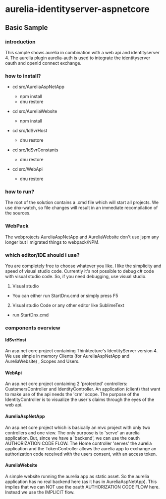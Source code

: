 # aurelia-identityserver-aspnetcore
## Basic Sample
### introduction
This sample shows aurelia in combination with a web api and identityserver 4. The aurelia plugin aurelia-auth is used to integrate the identityserver oauth and openId connect exchange.
### how to install?
  * cd src/AureliaAspNetApp
    * npm install
    * dnu restore
  
  * cd src/AureliaWebsite
    * npm install
  
  * cd src/IdSvrHost
    * dnu restore
  
  * cd src/IdSvrConstants
    * dnu restore
  
  * cd src/WebApi
    * dnu restore
    
### how to run?
The root of the solution contains a .cmd file which will start all projects. 
We use dnx-watch, so file changes will result in an immediate recompilation of the sources.

### WebPack
The webprojects AureliaAspNetApp and AureliaWebsite don't use jspm any longer but I migrated things to webpack/NPM.

### which editor/IDE should i use?
You are completely free to choose whatever you like. I like the simplicity and speed of visual studio code.
Currently it's not possible to debug c# code with visual studio code. So, if you need debugging, use visual studio.

1. Visual studio
  * You can either run StartDnx.cmd or simply press F5
     
2. Visual studio Code or any other editor like SublimeText
  * run StartDnx.cmd

### components overview
#### IdSvrHost
An asp.net core project containing Thinktecture's IdentityServer version 4. We use simple in memory Clients (for AureliaAspNetApp and AureliaWebsite) , Scopes and Users. 
#### WebApi
An asp.net core project containing 2 'protected' controllers: CustomersController and IdentityController. 
An application (client) that want to make use of the api needs the 'crm' scope. 
The purpose of the IdentityController is to visualize the user's claims through the eyes of the web api.
#### AureliaAspNetApp
An asp.net core project which is basically an mvc project with only two controllers and one view. The only purpose is to 'serve' an aurelia application. 
But, since we have a 'backend', we can use the oauth AUTHORIZATION CODE FLOW. The Home controller 'serves' the aurelia application 
and the TokenController allows the aurelia app to exchange an authorization code received with the users consent, with an access token.
#### AureliaWebsite
A simple website running the aurelia app as static asset. So the aurelia application has no real backend here (as it has in AureliaAspNetApp). 
This implies that we can NOT use the oauth AUTHORIZATION CODE FLOW here. Instead we use the IMPLICIT flow.
